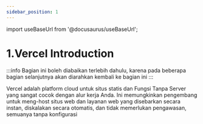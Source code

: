 ```yaml
---
sidebar_position: 1
---
```

import useBaseUrl from '@docusaurus/useBaseUrl';

# 1.Vercel Introduction

:::info
Bagian ini boleh diabaikan terlebih dahulu, karena pada beberapa bagian selanjutnya akan diarahkan kembali ke bagian ini
:::

​Vercel adalah platform cloud untuk situs statis dan Fungsi Tanpa Server yang sangat cocok dengan alur kerja Anda. Ini memungkinkan pengembang untuk meng-host situs web dan layanan web yang disebarkan secara instan, diskalakan secara otomatis, dan tidak memerlukan pengawasan, semuanya tanpa konfigurasi
